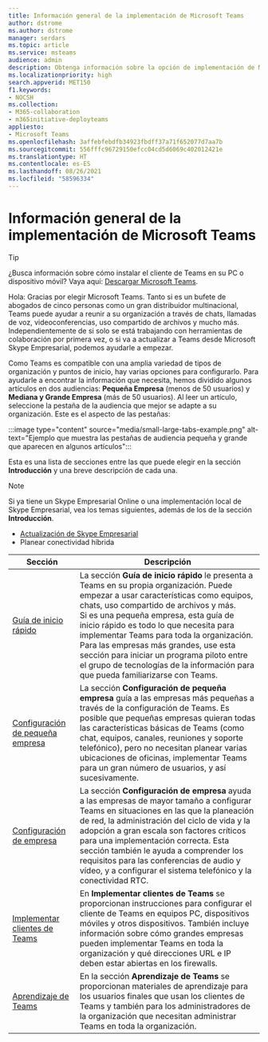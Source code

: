 ```yaml
---
title: Información general de la implementación de Microsoft Teams
author: dstrome
ms.author: dstrome
manager: serdars
ms.topic: article
ms.service: msteams
audience: admin
description: Obtenga información sobre la opción de implementación de Microsoft Teams adecuada para usted.
ms.localizationpriority: high
search.appverid: MET150
f1.keywords:
- NOCSH
ms.collection:
- M365-collaboration
- m365initiative-deployteams
appliesto:
- Microsoft Teams
ms.openlocfilehash: 3affebfebdfb34923fbdff37a71f652077d7aa7b
ms.sourcegitcommit: 556fffc96729150efcc04cd5d6069c402012421e
ms.translationtype: HT
ms.contentlocale: es-ES
ms.lasthandoff: 08/26/2021
ms.locfileid: "58596334"
---
```

# <a name="microsoft-teams-deployment-overview"></a>Información general de la implementación de Microsoft Teams

> [!TIP]
> ¿Busca información sobre cómo instalar el cliente de Teams en su PC o dispositivo móvil? Vaya aquí: [Descargar Microsoft Teams](https://www.microsoft.com/microsoft-teams/download-app).

Hola: Gracias por elegir Microsoft Teams. Tanto si es un bufete de abogados de cinco personas como un gran distribuidor multinacional, Teams puede ayudar a reunir a su organización a través de chats, llamadas de voz, videoconferencias, uso compartido de archivos y mucho más. Independientemente de si solo se está trabajando con herramientas de colaboración por primera vez, o si va a actualizar a Teams desde Microsoft Skype Empresarial, podemos ayudarle a empezar.

Como Teams es compatible con una amplia variedad de tipos de organización y puntos de inicio, hay varias opciones para configurarlo. Para ayudarle a encontrar la información que necesita, hemos dividido algunos artículos en dos audiencias: **Pequeña Empresa** (menos de 50 usuarios) y **Mediana y Grande Empresa** (más de 50 usuarios). Al leer un artículo, seleccione la pestaña de la audiencia que mejor se adapte a su organización. Este es el aspecto de las pestañas:

:::image type="content" source="media/small-large-tabs-example.png" alt-text="Ejemplo que muestra las pestañas de audiencia pequeña y grande que aparecen en algunos artículos":::

Esta es una lista de secciones entre las que puede elegir en la sección **Introducción** y una breve descripción de cada una.

> [!NOTE]
> Si ya tiene un Skype Empresarial Online o una implementación local de Skype Empresarial, vea los temas siguientes, además de los de la sección **Introducción**.
>
> - [Actualización de Skype Empresarial](upgrade-start-here.md)
> - Planear conectividad híbrida

|Sección  |Descripción  |
|---------|---------|
|[Guía de inicio rápido](get-started-with-teams-quick-start.md)     | La sección **Guía de inicio rápido** le presenta a Teams en su propia organización. Puede empezar a usar características como equipos, chats, uso compartido de archivos y más. <br>Si es una pequeña empresa, esta guía de inicio rápido es todo lo que necesita para implementar Teams para toda la organización. <br>Para las empresas más grandes, use esta sección para iniciar un programa piloto entre el grupo de tecnologías de la información para que pueda familiarizarse con Teams.        |
|[Configuración de pequeña empresa](deploy-small-business.md)| La sección **Configuración de pequeña empresa** guía a las empresas más pequeñas a través de la configuración de Teams. Es posible que pequeñas empresas quieran todas las características básicas de Teams (como chat, equipos, canales, reuniones y soporte telefónico), pero no necesitan planear varias ubicaciones de oficinas, implementar Teams para un gran número de usuarios, y así sucesivamente.
|[Configuración de empresa](deploy-enterprise-overview.md)     | La sección **Configuración de empresa** ayuda a las empresas de mayor tamaño a configurar Teams en situaciones en las que la planeación de red, la administración del ciclo de vida y la adopción a gran escala son factores críticos para una implementación correcta. Esta sección también le ayuda a comprender los requisitos para las conferencias de audio y vídeo, y a configurar el sistema telefónico y la conectividad RTC.         |
|[Implementar clientes de Teams](get-clients.md)     | En **Implementar clientes de Teams** se proporcionan instrucciones para configurar el cliente de Teams en equipos PC, dispositivos móviles y otros dispositivos. También incluye información sobre cómo grandes empresas pueden implementar Teams en toda la organización y qué direcciones URL e IP deben estar abiertas en los firewalls.       |
|[Aprendizaje de Teams](training-microsoft-teams-landing-page.md)     | En la sección **Aprendizaje de Teams** se proporcionan materiales de aprendizaje para los usuarios finales que usan los clientes de Teams y también para los administradores de la organización que necesitan administrar Teams en toda la organización.        |
